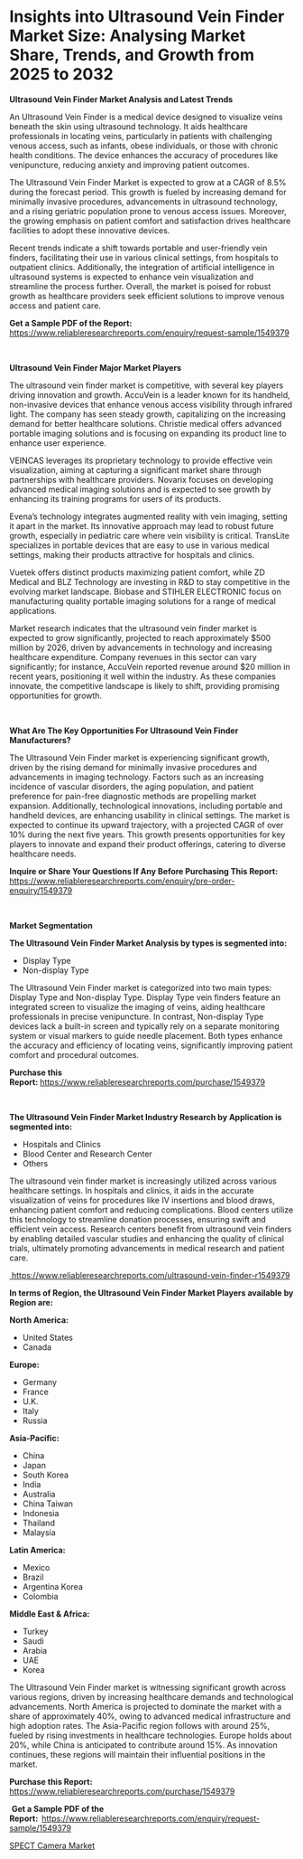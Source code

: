 <p><h1>Insights into Ultrasound Vein Finder Market Size: Analysing Market Share, Trends, and Growth from 2025 to 2032</h1></p><p><strong>Ultrasound Vein Finder Market Analysis and Latest Trends</strong></p>
<p><p>An Ultrasound Vein Finder is a medical device designed to visualize veins beneath the skin using ultrasound technology. It aids healthcare professionals in locating veins, particularly in patients with challenging venous access, such as infants, obese individuals, or those with chronic health conditions. The device enhances the accuracy of procedures like venipuncture, reducing anxiety and improving patient outcomes.</p><p>The Ultrasound Vein Finder Market is expected to grow at a CAGR of 8.5% during the forecast period. This growth is fueled by increasing demand for minimally invasive procedures, advancements in ultrasound technology, and a rising geriatric population prone to venous access issues. Moreover, the growing emphasis on patient comfort and satisfaction drives healthcare facilities to adopt these innovative devices. </p><p>Recent trends indicate a shift towards portable and user-friendly vein finders, facilitating their use in various clinical settings, from hospitals to outpatient clinics. Additionally, the integration of artificial intelligence in ultrasound systems is expected to enhance vein visualization and streamline the process further. Overall, the market is poised for robust growth as healthcare providers seek efficient solutions to improve venous access and patient care.</p></p>
<p><strong>Get a Sample PDF of the Report:&nbsp;</strong> <a href="https://www.reliableresearchreports.com/enquiry/request-sample/1549379?utm_campaign=2652&utm_medium=2&utm_source=Github&utm_content=ia&utm_term=04032025&utm_id=ultrasound-vein-finder">https://www.reliableresearchreports.com/enquiry/request-sample/1549379</a></p>
<p>&nbsp;</p>
<p><strong>Ultrasound Vein Finder Major Market Players</strong></p>
<p><p>The ultrasound vein finder market is competitive, with several key players driving innovation and growth. AccuVein is a leader known for its handheld, non-invasive devices that enhance venous access visibility through infrared light. The company has seen steady growth, capitalizing on the increasing demand for better healthcare solutions. Christie medical offers advanced portable imaging solutions and is focusing on expanding its product line to enhance user experience.</p><p>VEINCAS leverages its proprietary technology to provide effective vein visualization, aiming at capturing a significant market share through partnerships with healthcare providers. Novarix focuses on developing advanced medical imaging solutions and is expected to see growth by enhancing its training programs for users of its products.</p><p>Evena’s technology integrates augmented reality with vein imaging, setting it apart in the market. Its innovative approach may lead to robust future growth, especially in pediatric care where vein visibility is critical. TransLite specializes in portable devices that are easy to use in various medical settings, making their products attractive for hospitals and clinics.</p><p>Vuetek offers distinct products maximizing patient comfort, while ZD Medical and BLZ Technology are investing in R&D to stay competitive in the evolving market landscape. Biobase and STIHLER ELECTRONIC focus on manufacturing quality portable imaging solutions for a range of medical applications.</p><p>Market research indicates that the ultrasound vein finder market is expected to grow significantly, projected to reach approximately $500 million by 2026, driven by advancements in technology and increasing healthcare expenditure. Company revenues in this sector can vary significantly; for instance, AccuVein reported revenue around $20 million in recent years, positioning it well within the industry. As these companies innovate, the competitive landscape is likely to shift, providing promising opportunities for growth.</p></p>
<p>&nbsp;</p>
<p><strong>What Are The Key Opportunities For Ultrasound Vein Finder Manufacturers?</strong></p>
<p><p>The Ultrasound Vein Finder market is experiencing significant growth, driven by the rising demand for minimally invasive procedures and advancements in imaging technology. Factors such as an increasing incidence of vascular disorders, the aging population, and patient preference for pain-free diagnostic methods are propelling market expansion. Additionally, technological innovations, including portable and handheld devices, are enhancing usability in clinical settings. The market is expected to continue its upward trajectory, with a projected CAGR of over 10% during the next five years. This growth presents opportunities for key players to innovate and expand their product offerings, catering to diverse healthcare needs.</p></p>
<p><strong>Inquire or Share Your Questions If Any Before Purchasing This Report:</strong> <a href="https://www.reliableresearchreports.com/enquiry/pre-order-enquiry/1549379?utm_campaign=2652&utm_medium=2&utm_source=Github&utm_content=ia&utm_term=04032025&utm_id=ultrasound-vein-finder">https://www.reliableresearchreports.com/enquiry/pre-order-enquiry/1549379</a></p>
<p>&nbsp;</p>
<p><strong>Market Segmentation</strong></p>
<p><strong>The Ultrasound Vein Finder Market Analysis by types is segmented into:</strong></p>
<p><ul><li>Display Type</li><li>Non-display Type</li></ul></p>
<p><p>The Ultrasound Vein Finder market is categorized into two main types: Display Type and Non-display Type. Display Type vein finders feature an integrated screen to visualize the imaging of veins, aiding healthcare professionals in precise venipuncture. In contrast, Non-display Type devices lack a built-in screen and typically rely on a separate monitoring system or visual markers to guide needle placement. Both types enhance the accuracy and efficiency of locating veins, significantly improving patient comfort and procedural outcomes.</p></p>
<p><strong>Purchase this Report:&nbsp;</strong><a href="https://www.reliableresearchreports.com/purchase/1549379?utm_campaign=2652&utm_medium=2&utm_source=Github&utm_content=ia&utm_term=04032025&utm_id=ultrasound-vein-finder">https://www.reliableresearchreports.com/purchase/1549379</a></p>
<p>&nbsp;</p>
<p><strong>The Ultrasound Vein Finder Market Industry Research by Application is segmented into:</strong></p>
<p><ul><li>Hospitals and Clinics</li><li>Blood Center and Research Center</li><li>Others</li></ul></p>
<p><p>The ultrasound vein finder market is increasingly utilized across various healthcare settings. In hospitals and clinics, it aids in the accurate visualization of veins for procedures like IV insertions and blood draws, enhancing patient comfort and reducing complications. Blood centers utilize this technology to streamline donation processes, ensuring swift and efficient vein access. Research centers benefit from ultrasound vein finders by enabling detailed vascular studies and enhancing the quality of clinical trials, ultimately promoting advancements in medical research and patient care.</p></p>
<p><a href="https://www.reliableresearchreports.com/ultrasound-vein-finder-r1549379?utm_campaign=2652&utm_medium=2&utm_source=Github&utm_content=ia&utm_term=04032025&utm_id=ultrasound-vein-finder">&nbsp;https://www.reliableresearchreports.com/ultrasound-vein-finder-r1549379</a></p>
<p><strong>In terms of Region, the Ultrasound Vein Finder Market Players available by Region are:</strong></p>
<p>
    <p> <strong> North America: </strong>
        <ul>
            <li>United States</li>
            <li>Canada</li>
        </ul>
        </p> 
    <p> <strong> Europe: </strong>
        <ul>
            <li>Germany</li>
            <li>France</li>
            <li>U.K.</li>
            <li>Italy</li>
            <li>Russia</li>
        </ul>
        </p> 
    <p> <strong> Asia-Pacific: </strong>
        <ul>
            <li>China</li>
            <li>Japan</li>
            <li>South Korea</li>
            <li>India</li>
            <li>Australia</li>
            <li>China Taiwan</li>
            <li>Indonesia</li>
            <li>Thailand</li>
            <li>Malaysia</li>
        </ul>
        </p> 
    <p> <strong> Latin America: </strong>
        <ul>
            <li>Mexico</li>
            <li>Brazil</li>
            <li>Argentina Korea</li>
            <li>Colombia</li>
        </ul>
        </p> 
    <p> <strong> Middle East & Africa: </strong>
        <ul>
            <li>Turkey</li>
            <li>Saudi</li>
            <li>Arabia</li>
            <li>UAE</li>
            <li>Korea</li>
        </ul>
    </p>
    </p>
<p><p>The Ultrasound Vein Finder market is witnessing significant growth across various regions, driven by increasing healthcare demands and technological advancements. North America is projected to dominate the market with a share of approximately 40%, owing to advanced medical infrastructure and high adoption rates. The Asia-Pacific region follows with around 25%, fueled by rising investments in healthcare technologies. Europe holds about 20%, while China is anticipated to contribute around 15%. As innovation continues, these regions will maintain their influential positions in the market.</p></p>
<p><strong>Purchase this Report: </strong><a href="https://www.reliableresearchreports.com/purchase/1549379?utm_campaign=2652&utm_medium=2&utm_source=Github&utm_content=ia&utm_term=04032025&utm_id=ultrasound-vein-finder">https://www.reliableresearchreports.com/purchase/1549379</a></p>
<p>&nbsp;<strong>Get a Sample PDF of the Report:&nbsp;&nbsp;</strong><a href="https://www.reliableresearchreports.com/enquiry/request-sample/1549379?utm_campaign=2652&utm_medium=2&utm_source=Github&utm_content=ia&utm_term=04032025&utm_id=ultrasound-vein-finder">https://www.reliableresearchreports.com/enquiry/request-sample/1549379</a></p>
<p><strong></strong></p>
<p><p><a href="https://github.com/chaturberville8181/Market-Research-Report-List-1/blob/main/spect-camera-market.md?utm_campaign=2652&utm_medium=2&utm_source=Github&utm_content=ia&utm_term=04032025&utm_id=ultrasound-vein-finder">SPECT Camera Market</a></p></p>